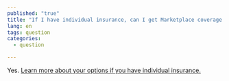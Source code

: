 ```yaml
---
published: "true"
title: "If I have individual insurance, can I get Marketplace coverage instead?"
lang: en
tags: question
categories:
  - question

---
```


Yes. [Learn more about your options if you have individual insurance.](/what-if-i-want-to-change-individual-insurance-plans)  
